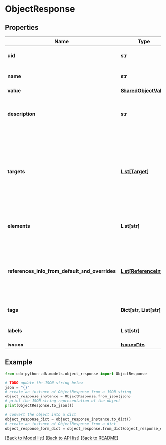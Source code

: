 # ObjectResponse


## Properties

Name | Type | Description | Notes
------------ | ------------- | ------------- | -------------
**uid** | **str** | The unique identifier of the object | [optional] 
**name** | **str** | The name of the object | [optional] 
**value** | [**SharedObjectValue**](SharedObjectValue.md) |  | [optional] 
**description** | **str** | The human-readable description of the object | [optional] 
**targets** | [**List[Target]**](Target.md) | Set of targets that contain the object. A target can be, for example, a device, service, or a shared policy (Ruleset). | [optional] 
**elements** | **List[str]** | A flattened list of the content value of the object | [optional] 
**references_info_from_default_and_overrides** | [**List[ReferenceInfo]**](ReferenceInfo.md) | List of objects referenced in the default content or in any of the overrides. | [optional] 
**tags** | **Dict[str, List[str]]** | The tags for the object | [optional] 
**labels** | **List[str]** | The labels for the object | [optional] 
**issues** | [**IssuesDto**](IssuesDto.md) |  | [optional] 

## Example

```python
from cdo-python-sdk.models.object_response import ObjectResponse

# TODO update the JSON string below
json = "{}"
# create an instance of ObjectResponse from a JSON string
object_response_instance = ObjectResponse.from_json(json)
# print the JSON string representation of the object
print(ObjectResponse.to_json())

# convert the object into a dict
object_response_dict = object_response_instance.to_dict()
# create an instance of ObjectResponse from a dict
object_response_form_dict = object_response.from_dict(object_response_dict)
```
[[Back to Model list]](../README.md#documentation-for-models) [[Back to API list]](../README.md#documentation-for-api-endpoints) [[Back to README]](../README.md)


